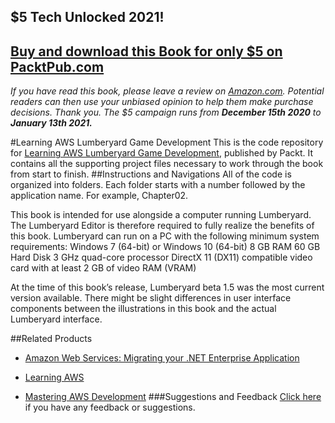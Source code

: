 ## $5 Tech Unlocked 2021!
[Buy and download this Book for only $5 on PacktPub.com](https://www.packtpub.com/product/learning-aws-lumberyard-game-development/9781786460868)
-----
*If you have read this book, please leave a review on [Amazon.com](https://www.amazon.com/gp/product/1786460866).     Potential readers can then use your unbiased opinion to help them make purchase decisions. Thank you. The $5 campaign         runs from __December 15th 2020__ to __January 13th 2021.__*

﻿#Learning AWS Lumberyard Game Development
This is the code repository for [Learning AWS Lumberyard Game Development](https://www.packtpub.com/game-development/learning-aws-lumberyard-game-development?utm_source=github&utm_medium=repository&utm_campaign=9781786460868), published by Packt. It contains all the supporting project files necessary to work through the book from start to finish.
##Instructions and Navigations
All of the code is organized into folders. Each folder starts with a number followed by the application name. For example, Chapter02.



This book is intended for use alongside a computer running Lumberyard. The Lumberyard
Editor is therefore required to fully realize the benefits of this book. Lumberyard can run on
a PC with the following minimum system requirements:
Windows 7 (64-bit) or Windows 10 (64-bit)
8 GB RAM
60 GB Hard Disk
3 GHz quad-core processor
DirectX 11 (DX11) compatible video card with at least 2 GB of video RAM
(VRAM)

At the time of this book’s release, Lumberyard beta 1.5 was the most current version
available. There might be slight differences in user interface components between the
illustrations in this book and the actual Lumberyard interface.

##Related Products
* [Amazon Web Services: Migrating your .NET Enterprise Application](https://www.packtpub.com/web-development/amazon-web-services-migrating-your-net-enterprise-application?utm_source=github&utm_medium=repository&utm_campaign=9781849681940)

* [Learning AWS](https://www.packtpub.com/virtualization-and-cloud/learning-aws?utm_source=github&utm_medium=repository&utm_campaign=9781784394639)

* [Mastering AWS Development](https://www.packtpub.com/networking-and-servers/mastering-aws-development?utm_source=github&utm_medium=repository&utm_campaign=9781782173632)
###Suggestions and Feedback
[Click here](https://docs.google.com/forms/d/e/1FAIpQLSe5qwunkGf6PUvzPirPDtuy1Du5Rlzew23UBp2S-P3wB-GcwQ/viewform) if you have any feedback or suggestions.
